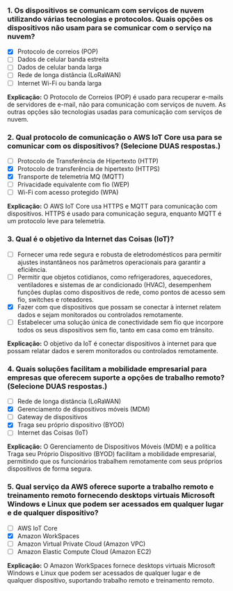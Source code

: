 ### 1. Os dispositivos se comunicam com serviços de nuvem utilizando várias tecnologias e protocolos. Quais opções os dispositivos não usam para se comunicar com o serviço na nuvem?

- [x] Protocolo de correios (POP)
- [ ] Dados de celular banda estreita
- [ ] Dados de celular banda larga
- [ ] Rede de longa distância (LoRaWAN)
- [ ] Internet Wi-Fi ou banda larga

**Explicação:** O Protocolo de Correios (POP) é usado para recuperar e-mails de servidores de e-mail, não para comunicação com serviços de nuvem. As outras opções são tecnologias usadas para comunicação com serviços de nuvem.

### 2. Qual protocolo de comunicação o AWS IoT Core usa para se comunicar com os dispositivos? (Selecione DUAS respostas.)

- [ ] Protocolo de Transferência de Hipertexto (HTTP)
- [x] Protocolo de transferência de hipertexto (HTTPS)
- [x] Transporte de telemetria MQ (MQTT)
- [ ] Privacidade equivalente com fio (WEP)
- [ ] Wi-Fi com acesso protegido (WPA)

**Explicação:** O AWS IoT Core usa HTTPS e MQTT para comunicação com dispositivos. HTTPS é usado para comunicação segura, enquanto MQTT é um protocolo leve para telemetria.

### 3. Qual é o objetivo da Internet das Coisas (IoT)?

- [ ] Fornecer uma rede segura e robusta de eletrodomésticos para permitir ajustes instantâneos nos parâmetros operacionais para garantir a eficiência.
- [ ] Permitir que objetos cotidianos, como refrigeradores, aquecedores, ventiladores e sistemas de ar condicionado (HVAC), desempenhem funções duplas como dispositivos de rede, como pontos de acesso sem fio, switches e roteadores.
- [x] Fazer com que dispositivos que possam se conectar à internet relatem dados e sejam monitorados ou controlados remotamente.
- [ ] Estabelecer uma solução única de conectividade sem fio que incorpore todos os seus dispositivos sem fio, tanto em casa como em trânsito.

**Explicação:** O objetivo da IoT é conectar dispositivos à internet para que possam relatar dados e serem monitorados ou controlados remotamente.

### 4. Quais soluções facilitam a mobilidade empresarial para empresas que oferecem suporte a opções de trabalho remoto? (Selecione DUAS respostas.)

- [ ] Rede de longa distância (LoRaWAN)
- [x] Gerenciamento de dispositivos móveis (MDM)
- [ ] Gateway de dispositivos
- [x] Traga seu próprio dispositivo (BYOD)
- [ ] Internet das Coisas (IoT)

**Explicação:** O Gerenciamento de Dispositivos Móveis (MDM) e a política Traga seu Próprio Dispositivo (BYOD) facilitam a mobilidade empresarial, permitindo que os funcionários trabalhem remotamente com seus próprios dispositivos de forma segura.

### 5. Qual serviço da AWS oferece suporte a trabalho remoto e treinamento remoto fornecendo desktops virtuais Microsoft Windows e Linux que podem ser acessados em qualquer lugar e de qualquer dispositivo?

- [ ] AWS IoT Core
- [x] Amazon WorkSpaces
- [ ] Amazon Virtual Private Cloud (Amazon VPC)
- [ ] Amazon Elastic Compute Cloud (Amazon EC2)

**Explicação:** O Amazon WorkSpaces fornece desktops virtuais Microsoft Windows e Linux que podem ser acessados de qualquer lugar e de qualquer dispositivo, suportando trabalho remoto e treinamento remoto.